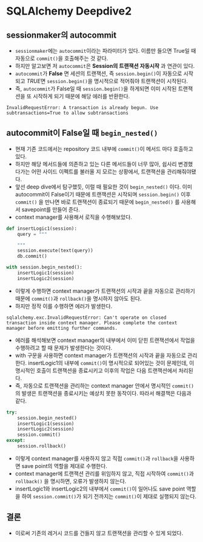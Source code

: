 # SQLAlchemy Deepdive2

## sessionmaker의 autocommit
- `sessionmaker`에는 `autocommit`이라는 파라미터가 있다. 이름만 들으면 True일 때 자동으로 `commit()`을 호출해주는 것 같다.
- 하지만 알고보면 저 `autocommit`은 **Session의 트랜잭션 자동시작** 과 연관이 있다.
- `autocommit`가 **False** 면 세션의 트랜잭션, 즉 `session.begin()`이 자동으로 시작되고 *TRUE*면 `session.begin()`을 명시적으로 적어줘야 트랜잭션이 시작된다.
- 즉, `autocommit`가 False일 때 `session.begin()`을 하게되면 이미 시작된 트랜잭션을 또 시작하게 되기 때문에 해당 에러를 반환한다.

```
InvalidRequestError: A transaction is already begun. Use subtransactions=True to allow subtransactions
```

## autocommit이 False일 때 `begin_nested()`
- 현재 기존 코드에서는 repository 코드 내부에 `commit()`이 메서드 마다 호출하고 있다.
- 하지만 해당 메서드들에 의존하고 있는 다른 메서드들이 너무 많아, 쉽사리 변경했다가는 어떤 사이드 이펙트를 불러올 지 모르는 상황에서, 트랜잭션을 관리해줘야됐다.
- 앞선 deep dive에서 탐구했듯, 이럴 때 필요한 것이 `begin_nested()` 이다. 이미 autocommit이 False이기 때문에 트랜잭션은 시작되며 `session.begin()` 이후 `commit()` 을 만나면 바로 트랜잭션이 종료되기 때문에 `begin_nested()` 를 사용해서 savepoint를 만들어 준다.
- context manager를 사용해서 로직을 수행해보았다.

```python
def insertLogic1(session):
    query = """

    """
    session.execute(text(query))
    db.commit()

with session.begin_nested():
    insertLogic1(session)
    insertLogic2(session)
```

- 이렇게 수행하면 context manager가 트랜잭션의 시작과 끝을 자동으로 관리하기 때문에 `commit()`과 `rollback()`을 명시하지 않아도 된다.
- 하지만 정작 이를 수행하면 에러가 발생한다.

```
sqlalchemy.exc.InvalidRequestError: Can't operate on closed transaction inside context manager. Please complete the context manager before emitting further commands.
```

- 에러를 해석해보면 context manager의 내부에서 이미 닫힌 트랜잭션에서 작업을 수행하려고 할 때 문제가 발생한다는 것이다.
- with 구문을 사용하면 context manager가 트랜잭션의 시작과 끝을 자동으로 관리한다. insertLogic1의 내부에 `commit()`이 명시적으로 되어있는 것이 문제인데, 이 명시적인 호출이 트랜잭션을 종료시키고 이후의 작업은 다음 트랜잭션에서 처리된다.
- 즉, 자동으로 트랜잭션을 관리하는 context manager 안에서 명시적인 `commit()`의 발생은 트랜잭션을 종료시키는 예상치 못한 동작이다. 따라서 해결책은 다음과 같다.

```python
try:
    session.begin_nested()
    insertLogic1(session)
    insertLogic2(session)
    session.commit()
except:
    session.rollback()
```

- 이렇게 context manager를 사용하지 않고 직접 `commit()`과 `rollback`을 사용하면 save point의 역할을 제대로 수행한다.
- context manager에 트랜잭션 관리를 위임하지 않고, 직접 시작하여 `commit()`과 `rollback()` 을 명시하면, 오류가 발생하지 않는다.
-  insertLogic1와 insertLogic2의 내부에서 `commit()`이 일어나도 save point 역할을 하여 `session.commit()`가 되기 전까지는 `commit()`이 제대로 실행되지 않는다.

## 결론
- 이로써 기존의 레거시 코드를 건들지 않고 트랜잭션을 관리할 수 있게 되었다.